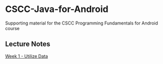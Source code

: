 # CSCC-Java-for-Android
Supporting material for the CSCC Programming Fundamentals for Android course

## Lecture Notes
[Week 1 - Utilize Data](week_1-utilize_data/readme.md)
